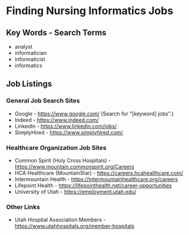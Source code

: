 # Finding Nursing Informatics Jobs

## Key Words - Search Terms

* analyst
* informatician
* informaticist
* informatics

## Job Listings

### General Job Search Sites

* Google - https://www.google.com/ (Search for "[keyword] jobs".)
* Indeed - https://www.indeed.com/
* LinkedIn - https://www.linkedin.com/jobs/
* SimplyHired - https://www.simplyhired.com/

### Healthcare Organization Job Sites

* Common Spirit (Holy Cross Hospitals) - https://www.mountain.commonspirit.org/Careers
* HCA Healthcare (MountainStar) - https://careers.hcahealthcare.com/
* Intermountain Health - https://intermountainhealthcare.org/careers
* Lifepoint Health - https://lifepointhealth.net/career-opportunities
* University of Utah - https://employment.utah.edu/

### Other Links

* Utah Hospital Association Members - https://www.utahhospitals.org/member-hospitals
